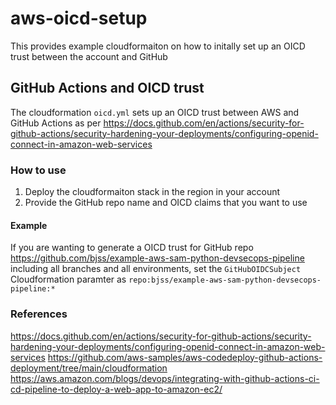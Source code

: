 # aws-oicd-setup

This provides example cloudformaiton on how to initally set up an OICD trust between the account and GitHub

## GitHub Actions and OICD trust

The cloudformation `oicd.yml` sets up an OICD trust between AWS and GitHub Actions as per https://docs.github.com/en/actions/security-for-github-actions/security-hardening-your-deployments/configuring-openid-connect-in-amazon-web-services

### How to use

1. Deploy the cloudformaiton stack in the region in your account
2. Provide the GitHub repo name and OICD claims that you want to use

#### Example

If you are wanting to generate a OICD trust for GitHub repo https://github.com/bjss/example-aws-sam-python-devsecops-pipeline including all branches and all environments, set the `GitHubOIDCSubject` Cloudformation paramter as `repo:bjss/example-aws-sam-python-devsecops-pipeline:*`


### References

https://docs.github.com/en/actions/security-for-github-actions/security-hardening-your-deployments/configuring-openid-connect-in-amazon-web-services
https://github.com/aws-samples/aws-codedeploy-github-actions-deployment/tree/main/cloudformation
https://aws.amazon.com/blogs/devops/integrating-with-github-actions-ci-cd-pipeline-to-deploy-a-web-app-to-amazon-ec2/